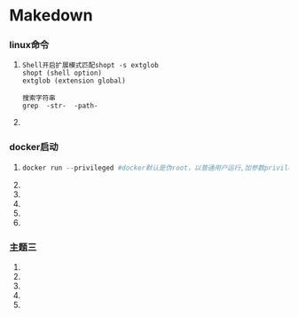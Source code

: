 # Makedown
### linux命令

1. ```shell
   Shell开启扩展模式匹配shopt -s extglob
   shopt (shell option)
   extglob (extension global)
   
   搜索字符串
   grep  -str-  -path- 
   ```

2. 

### docker启动
1. ```python
   docker run --privileged #docker默认是伪root，以普通用户运行,加参数privileged(享有特权的)以超级管理员运行

1. 
2.  
3.  
4.  
5. 

### 主题三

1. 
2.  
3.  
4.  
5. 
